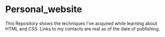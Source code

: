# Personal_website
This Repository shows the techniques I've acquired while learning about HTML and CSS. Links to my contacts are real as of the date of publishing. 
